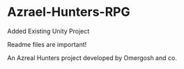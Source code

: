 # Azrael-Hunters-RPG
Added Existing Unity Project

Readme files are important!

An Azreal Hunters project developed by Omergosh and co.
